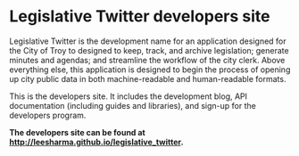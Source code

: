 # Legislative Twitter developers site

Legislative Twitter is the development name for an application designed for the
City of Troy to designed to keep, track, and archive legislation; generate minutes
and agendas; and streamline the workflow of the city clerk. Above everything
else, this application is designed to begin the process of opening up city public
data in both machine-readable and human-readable formats.

This is the developers site. It includes the development blog, API documentation 
(including guides and libraries), and sign-up for the developers program.

**The developers site can be found at http://leesharma.github.io/legislative_twitter.**
